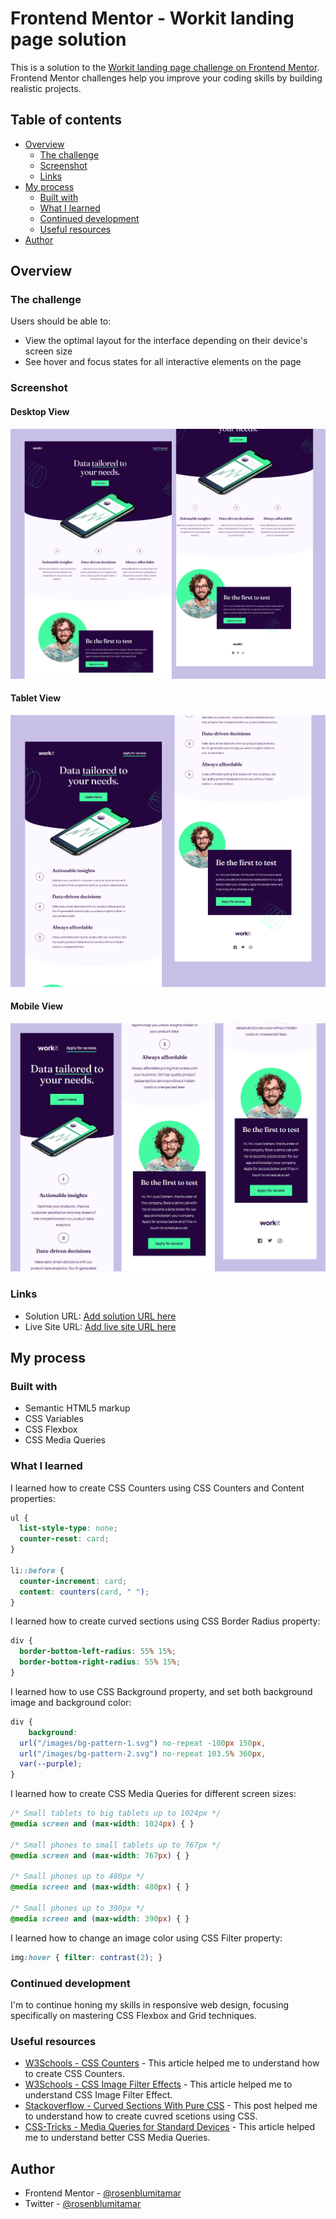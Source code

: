# Frontend Mentor - Workit landing page solution

This is a solution to the [Workit landing page challenge on Frontend Mentor](https://www.frontendmentor.io/challenges/workit-landing-page-2fYnyle5lu). Frontend Mentor challenges help you improve your coding skills by building realistic projects. 

## Table of contents

- [Overview](#overview)
  - [The challenge](#the-challenge)
  - [Screenshot](#screenshot)
  - [Links](#links)
- [My process](#my-process)
  - [Built with](#built-with)
  - [What I learned](#what-i-learned)
  - [Continued development](#continued-development)
  - [Useful resources](#useful-resources)
- [Author](#author)

## Overview

### The challenge

Users should be able to:

- View the optimal layout for the interface depending on their device's screen size
- See hover and focus states for all interactive elements on the page

### Screenshot

#### Desktop View
![desktop-view](/images/desktop-view.png)

#### Tablet View
![tablet-view](/images/tablet-view.png)

#### Mobile View
![mobile-view](/images/mobile-view.png)

### Links

- Solution URL: [Add solution URL here](https://your-solution-url.com)
- Live Site URL: [Add live site URL here](https://your-live-site-url.com)

## My process

### Built with

- Semantic HTML5 markup
- CSS Variables
- CSS Flexbox
- CSS Media Queries

### What I learned

I learned how to create CSS Counters using CSS Counters and Content properties:

```css
ul {
  list-style-type: none;
  counter-reset: card;
}

li::before {
  counter-increment: card;
  content: counters(card, " ");
}
```

I learned how to create curved sections using CSS Border Radius property:

```css
div {
  border-bottom-left-radius: 55% 15%;
  border-bottom-right-radius: 55% 15%;
}
```

I learned how to use CSS Background property, and set both background image and background color:

```css
div {
    background:
  url("/images/bg-pattern-1.svg") no-repeat -100px 150px,
  url("/images/bg-pattern-2.svg") no-repeat 103.5% 360px,
  var(--purple);
}
```

I learned how to create CSS Media Queries for different screen sizes:

```css
/* Small tablets to big tablets up to 1024px */
@media screen and (max-width: 1024px) { }

/* Small phones to small tablets up to 767px */
@media screen and (max-width: 767px) { }

/* Small phones up to 480px */
@media screen and (max-width: 480px) { }

/* Small phones up to 390px */
@media screen and (max-width: 390px) { }
```

I learned how to change an image color using CSS Filter property:

```css
img:hover { filter: contrast(2); }
```

### Continued development

I'm to continue honing my skills in responsive web design, focusing specifically on mastering CSS Flexbox and Grid techniques.

### Useful resources

- [W3Schools - CSS Counters](https://www.w3schools.com/css/css_counters.asp) - This article helped me to understand how to create CSS Counters.
- [W3Schools - CSS Image Filter Effects](https://www.example.com) - This article helped me to understand CSS Image Filter Effect.
- [Stackoverflow - Curved Sections With Pure CSS](https://stackoverflow.com/questions/54719260/curved-header-with-pure-css) - This post helped me to understand how to create cuvred scetions using CSS.
- [CSS-Tricks - Media Queries for Standard Devices](https://css-tricks.com/snippets/css/media-queries-for-standard-devices/) - This article helped me to understand better CSS Media Queries.

## Author

- Frontend Mentor - [@rosenblumitamar](https://www.frontendmentor.io/profile/rosenblumitamar)
- Twitter - [@rosenblumitamar](https://x.com/ItamarRosenblum)